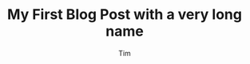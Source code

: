 ---
title: "My First Blog Post with a very long name"
pubDate: 2022-07-01 #Y-M-D
description: "Test"
author: "Tim"
image: { url: "/pfp.png", alt: "Test" }
---